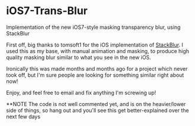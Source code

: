 iOS7-Trans-Blur
===============

Implementation of the new iOS7-style masking transparency blur, using StackBlur

First off, big thanks to tomsoft1 for the iOS implementation of [StackBlur](https://github.com/tomsoft1/StackBluriOS).
I used this as my base, with manual animation and masking, to produce high quality masking blur similar to what you see in the new iOS.

Ironically this was made months and months ago for a project which never took off, but I'm sure people are looking for something similar right about now!

Enjoy, and feel free to email and fix anything I'm screwing up!

**NOTE
The code is not well commented yet, and is on the heavier/lower side of things, so hang out and you'll see this get better-explained over the next few days
